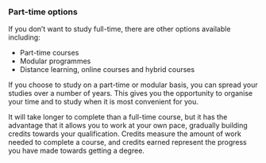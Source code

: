 ###  **Part-time options**

If you don’t want to study full-time, there are other options available
including:

  * Part-time courses 
  * Modular programmes 
  * Distance learning, online courses and hybrid courses 

If you choose to study on a part-time or modular basis, you can spread your
studies over a number of years. This gives you the opportunity to organise
your time and to study when it is most convenient for you.

It will take longer to complete than a full-time course, but it has the
advantage that it allows you to work at your own pace, gradually building
credits towards your qualification. Credits measure the amount of work needed
to complete a course, and credits earned represent the progress you have made
towards getting a degree.
